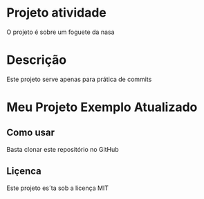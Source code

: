 # Projeto atividade
O projeto é sobre um foguete da nasa

# Descrição
Este projeto serve apenas para prática de commits

# Meu Projeto Exemplo Atualizado

## Como usar
Basta clonar este repositório no GitHub

## Liçenca
Este projeto es´ta sob a licença MIT
